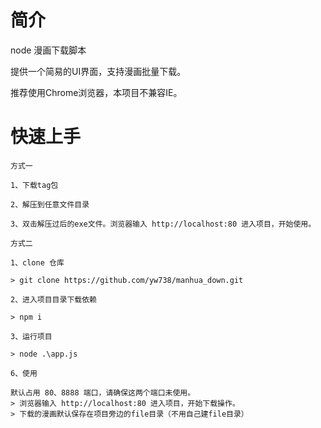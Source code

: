 # 简介
node 漫画下载脚本

提供一个简易的UI界面，支持漫画批量下载。

推荐使用Chrome浏览器，本项目不兼容IE。

# 快速上手

```
方式一

1、下载tag包

2、解压到任意文件目录

3、双击解压过后的exe文件。浏览器输入 http://localhost:80 进入项目，开始使用。

```

```
方式二

1、clone 仓库

> git clone https://github.com/yw738/manhua_down.git

2、进入项目目录下载依赖

> npm i

3、运行项目

> node .\app.js 

6、使用

默认占用 80、8888 端口，请确保这两个端口未使用。
> 浏览器输入 http://localhost:80 进入项目，开始下载操作。
> 下载的漫画默认保存在项目旁边的file目录（不用自己建file目录）
```

